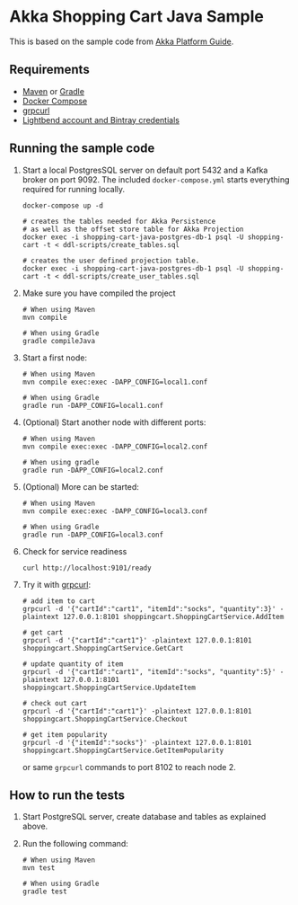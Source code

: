 # Akka Shopping Cart Java Sample

This is based on the sample code from [Akka Platform Guide](https://github.com/akka/akka-platform-guide).

## Requirements

- [Maven](https://maven.apache.org/install.html) or [Gradle](https://gradle.org/)
- [Docker Compose](https://docs.docker.com/compose/install/)
- [grpcurl](https://github.com/fullstorydev/grpcurl#installation)
- [Lightbend account and Bintray credentials](https://developer.lightbend.com/docs/telemetry/current/getting-started/start.html#lightbend-account-and-bintray-credentials)

## Running the sample code

1. Start a local PostgresSQL server on default port 5432 and a Kafka broker on port 9092. The included `docker-compose.yml` starts everything required for running locally.

    ```shell
    docker-compose up -d

    # creates the tables needed for Akka Persistence
    # as well as the offset store table for Akka Projection
    docker exec -i shopping-cart-java-postgres-db-1 psql -U shopping-cart -t < ddl-scripts/create_tables.sql
    
    # creates the user defined projection table.
    docker exec -i shopping-cart-java-postgres-db-1 psql -U shopping-cart -t < ddl-scripts/create_user_tables.sql
    ```

2. Make sure you have compiled the project

    ```shell
    # When using Maven
    mvn compile 
    ```

    ```shell
    # When using Gradle
    gradle compileJava
    ```

3. Start a first node:

    ```shell
    # When using Maven
    mvn compile exec:exec -DAPP_CONFIG=local1.conf
    ```

    ```shell
    # When using Gradle
    gradle run -DAPP_CONFIG=local1.conf
    ```

4. (Optional) Start another node with different ports:

    ```shell
    # When using Maven
    mvn compile exec:exec -DAPP_CONFIG=local2.conf
    ```

    ```shell
    # When using gradle
    gradle run -DAPP_CONFIG=local2.conf
    ```

5. (Optional) More can be started:

    ```shell
    # When using Maven
    mvn compile exec:exec -DAPP_CONFIG=local3.conf
    ```

    ```shell
    # When using Gradle
    gradle run -DAPP_CONFIG=local3.conf
    ```

6. Check for service readiness

    ```shell
    curl http://localhost:9101/ready
    ```

7. Try it with [grpcurl](https://github.com/fullstorydev/grpcurl):

    ```shell
    # add item to cart
    grpcurl -d '{"cartId":"cart1", "itemId":"socks", "quantity":3}' -plaintext 127.0.0.1:8101 shoppingcart.ShoppingCartService.AddItem
    
    # get cart
    grpcurl -d '{"cartId":"cart1"}' -plaintext 127.0.0.1:8101 shoppingcart.ShoppingCartService.GetCart
    
    # update quantity of item
    grpcurl -d '{"cartId":"cart1", "itemId":"socks", "quantity":5}' -plaintext 127.0.0.1:8101 shoppingcart.ShoppingCartService.UpdateItem
    
    # check out cart
    grpcurl -d '{"cartId":"cart1"}' -plaintext 127.0.0.1:8101 shoppingcart.ShoppingCartService.Checkout
    
    # get item popularity
    grpcurl -d '{"itemId":"socks"}' -plaintext 127.0.0.1:8101 shoppingcart.ShoppingCartService.GetItemPopularity
    ```

    or same `grpcurl` commands to port 8102 to reach node 2.

## How to run the tests

1. Start PostgreSQL server, create database and tables as explained above.
2. Run the following command:

    ```shell
    # When using Maven
    mvn test
    ```

    ```shell
    # When using Gradle
    gradle test
    ```

